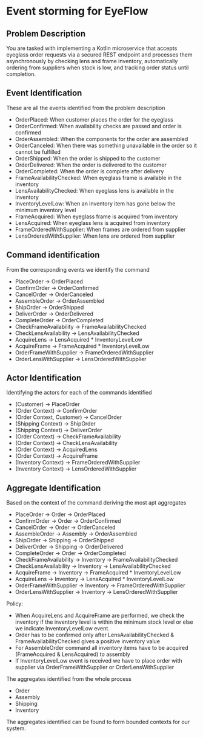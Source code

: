 # Event storming for EyeFlow

## Problem Description
You are tasked with implementing a Kotlin microservice that accepts eyeglass order
requests via a secured REST endpoint and processes them asynchronously by checking lens
and frame inventory, automatically ordering from suppliers when stock is low, and tracking
order status until completion.

## Event Identification

These are all the events identified from the problem description

- OrderPlaced: When customer places the order for the eyeglass
- OrderConfirmed: When availability checks are passed and order is confirmed
- OrderAssembled: When the components for the order are assembled
- OrderCanceled: When there was something unavailable in the order so it cannot be fulfilled
- OrderShipped: When the order is shipped to the customer
- OrderDelivered: When the order is delivered to the customer
- OrderCompleted: When the order is complete after delivery
- FrameAvailabilityChecked: When eyeglass frame is available in the inventory
- LensAvailabilityChecked: When eyeglass lens is available in the inventory
- InventoryLevelLow: When an inventory item has gone below the minimum inventory level
- FrameAcquired: When eyeglass frame is acquired from inventory
- LensAcquired: When eyeglass lens is acquired from inventory
- FrameOrderedWithSupplier: When frames are ordered from supplier
- LensOrderedWithSupplier: When lens are ordered from supplier

## Command identification

From the corresponding events we identify the command

- PlaceOrder -> OrderPlaced
- ConfirmOrder -> OrderConfirmed
- CancelOrder -> OrderCanceled
- AssembleOrder -> OrderAssembled
- ShipOrder -> OrderShipped
- DeliverOrder -> OrderDelivered
- CompleteOrder -> OrderCompleted
- CheckFrameAvailability -> FrameAvailabilityChecked
- CheckLensAvailability -> LensAvailabilityChecked
- AcquireLens -> LensAcquired * InventoryLevelLow
- AcquireFrame -> FrameAcquired * InventoryLevelLow
- OrderFrameWithSupplier -> FrameOrderedWithSupplier
- OrderLensWithSupplier -> LensOrderedWithSupplier 

## Actor Identification

Identifying the actors for each of the commands identified

- (Customer) -> PlaceOrder
- (Order Context) -> ConfirmOrder
- (Order Context, Customer) -> CancelOrder
- (Shipping Context) -> ShipOrder
- (Shipping Context) -> DeliverOrder
- (Order Context) -> CheckFrameAvailability
- (Order Context) -> CheckLensAvailability 
- (Order Context) -> AcquiredLens
- (Order Context) -> AcquireFrame
- (Inventory Context) -> FrameOrderedWithSupplier
- (Inventory Context) -> LensOrderedWithSupplier

## Aggregate Identification

Based on the context of the command deriving the most apt aggregates

- PlaceOrder -> Order -> OrderPlaced
- ConfirmOrder -> Order -> OrderConfirmed
- CancelOrder -> Order -> OrderCanceled
- AssembleOrder -> Assembly -> OrderAssembled
- ShipOrder -> Shipping -> OrderShipped
- DeliverOrder -> Shipping -> OrderDelivered
- CompleteOrder -> Order -> OrderCompleted
- CheckFrameAvailability -> Inventory -> FrameAvailabilityChecked
- CheckLensAvailability -> Inventory -> LensAvailabilityChecked
- AcquireFrame -> Inventory -> FrameAcquired * InventoryLevelLow
- AcquireLens -> Inventory -> LensAcquired * InventoryLevelLow
- OrderFrameWithSupplier -> Inventory -> FrameOrderedWithSupplier
- OrderLensWithSupplier -> Inventory -> LensOrderedWithSupplier

Policy:
- When AcquireLens and AcquireFrame are performed, we check the inventory if the inventory level
  is within the minimum stock level or else we indicate InventoryLevelLow event.
- Order has to be confirmed only after LensAvailabilityChecked & FrameAvailabilityChecked gives a positive 
  inventory value 
- For AssembleOrder command all inventory items have to be acquired (FrameAcquired & LensAcquired) to assembly
- If InventoryLevelLow event is received we have to place order with supplier via OrderFrameWithSupplier or OrderLensWithSupplier 

The aggregates identified from the whole process

- Order
- Assembly
- Shipping
- Inventory

The aggregates identified can be found to form bounded contexts for our system.


